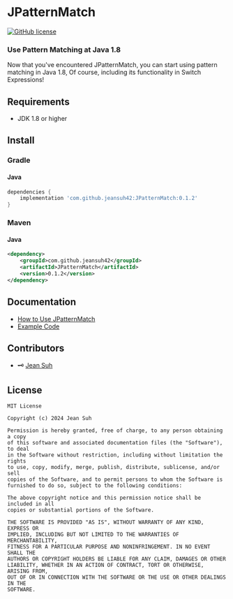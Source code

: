 # JPatternMatch

[![GitHub license](https://img.shields.io/npm/l/ts-pattern.svg)](https://github.com/jeansuh42/JPatternMatch/blob/main/LICENSE)

### Use Pattern Matching at Java 1.8

Now that you've encountered JPatternMatch, you can start using pattern matching in Java 1.8, Of course, including its functionality in Switch Expressions!


## Requirements

* JDK 1.8 or higher

## Install

### Gradle

#### Java

```groovy
dependencies {
    implementation 'com.github.jeansuh42:JPatternMatch:0.1.2'
}
```

### Maven

#### Java

```xml
<dependency>
    <groupId>com.github.jeansuh42</groupId>
    <artifactId>JPatternMatch</artifactId>
    <version>0.1.2</version>
</dependency>
```

## Documentation
* [How to Use JPatternMatch](https://github.com/jeansuh42/JPatternMatch/wiki/How-to-Use-JPatternMatch)
* [Example Code](https://github.com/jeansuh42/JPatternMatch/tree/main/src/examples)

## Contributors
* 🗝️ [Jean Suh](https://github.com/jeansuh42)


## License

```
MIT License

Copyright (c) 2024 Jean Suh

Permission is hereby granted, free of charge, to any person obtaining a copy
of this software and associated documentation files (the "Software"), to deal
in the Software without restriction, including without limitation the rights
to use, copy, modify, merge, publish, distribute, sublicense, and/or sell
copies of the Software, and to permit persons to whom the Software is
furnished to do so, subject to the following conditions:

The above copyright notice and this permission notice shall be included in all
copies or substantial portions of the Software.

THE SOFTWARE IS PROVIDED "AS IS", WITHOUT WARRANTY OF ANY KIND, EXPRESS OR
IMPLIED, INCLUDING BUT NOT LIMITED TO THE WARRANTIES OF MERCHANTABILITY,
FITNESS FOR A PARTICULAR PURPOSE AND NONINFRINGEMENT. IN NO EVENT SHALL THE
AUTHORS OR COPYRIGHT HOLDERS BE LIABLE FOR ANY CLAIM, DAMAGES OR OTHER
LIABILITY, WHETHER IN AN ACTION OF CONTRACT, TORT OR OTHERWISE, ARISING FROM,
OUT OF OR IN CONNECTION WITH THE SOFTWARE OR THE USE OR OTHER DEALINGS IN THE
SOFTWARE.
```

